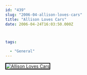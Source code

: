 ```yaml
---
id: "439"
slug: "2006-04-allison-loves-cars"
title: "Allison Loves Cars"
date: 2006-04-24T16:03:50.000Z



tags:

  - "General"
---
```

<div class="sqs-html-content">
  <div style="float: left; margin-right: 10px; margin-bottom: 10px;"> <a href="http://www.flickr.com/photos/mclazarus/134367249/" title="Allison Loves Cars"><img src="http://static.flickr.com/50/134367249_bc791918d0_m.jpg" alt="Allison Loves Cars" style="border: solid 2px #000000;" /></a>
</div>
<p><br clear="all" /></p>
</div>
